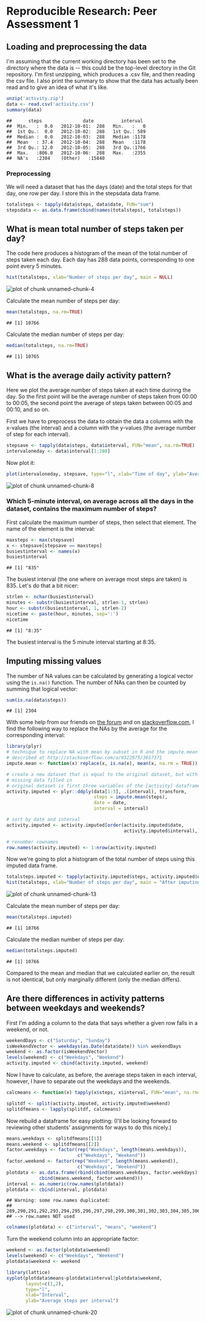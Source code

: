 # Reproducible Research: Peer Assessment 1


## Loading and preprocessing the data



I'm assuming that the current working directory has been set to the directory where the
data is -- this could be the top-level directory in the Git repository. I'm first unzipping,
which produces a .csv file, and then reading the csv file. I also print the summary to show
that the data has actually been read and to give an idea of what it's like.


```r
unzip('activity.zip')
data <- read.csv('activity.csv')
summary(data)
```

```
##      steps               date          interval   
##  Min.   :  0.0   2012-10-01:  288   Min.   :   0  
##  1st Qu.:  0.0   2012-10-02:  288   1st Qu.: 589  
##  Median :  0.0   2012-10-03:  288   Median :1178  
##  Mean   : 37.4   2012-10-04:  288   Mean   :1178  
##  3rd Qu.: 12.0   2012-10-05:  288   3rd Qu.:1766  
##  Max.   :806.0   2012-10-06:  288   Max.   :2355  
##  NA's   :2304    (Other)   :15840
```

### Preprocessing

We will need a dataset that has the days (date) and the total steps for that day, one row per day. I store this in the stepsdata data frame.



```r
totalsteps <- tapply(data$steps, data$date, FUN="sum")
stepsdata <- as.data.frame(cbind(names(totalsteps), totalsteps))
```



## What is mean total number of steps taken per day?

The code here produces a histogram of the mean of the total number of steps taken each day.
Each day has 288 data points, corresponding to one point every 5 minutes.


```r
hist(totalsteps, xlab="Number of steps per day", main = NULL)
```

![plot of chunk unnamed-chunk-4](figure/unnamed-chunk-4.png) 

Calculate the mean number of steps per day:


```r
mean(totalsteps, na.rm=TRUE)
```

```
## [1] 10766
```

Calculate the median number of steps per day:


```r
median(totalsteps, na.rm=TRUE)
```

```
## [1] 10765
```


## What is the average daily activity pattern?

Here we plot the average number of steps taken at each time durinng the day. So the first point will be the average number of steps taken from 00:00 to 00:05, the second point the average of steps taken between 00:05 and 00:10, and so on.

First we have to preprocess the data to obtain the data a columns with the x-values (the interval) and a column with the y-values (the average number of step for each interval).


```r
stepsave <- tapply(data$steps, data$interval, FUN="mean", na.rm=TRUE)
intervaloneday <- data$interval[1:288]
```

Now plot it:


```r
plot(intervaloneday, stepsave, type="l", xlab="Time of day", ylab="Average steps taken in 5 min. interval")
```

![plot of chunk unnamed-chunk-8](figure/unnamed-chunk-8.png) 

### Which 5-minute interval, on average across all the days in the dataset, contains the maximum number of steps?

First calculate the maximum number of steps, then select that element. The name of the element is the interval:



```r
maxsteps <- max(stepsave)
x <- stepsave[stepsave == maxsteps]
busiestinterval <- names(x)
busiestinterval
```

```
## [1] "835"
```

The busiest interval (the one where on average most steps are taken) is 835. Let's do that a bit nicer:


```r
strlen <- nchar(busiestinterval)
minutes <- substr(busiestinterval, strlen-1, strlen)
hour <- substr(busiestinterval, 1, strlen-2)
nicetime <- paste(hour, minutes, sep=':')
nicetime
```

```
## [1] "8:35"
```

The busiest interval is the 5 minute interval starting at 8:35.


## Imputing missing values

The number of NA values can be calculated by generating a logical vector using the `is.na()` function. The number of NAs can then be counted by summing that logical vector:


```r
sum(is.na(data$steps))
```

```
## [1] 2304
```

With some help from our friends on [the forum](https://class.coursera.org/repdata-004/forum/thread?thread_id=82) and on [stackoverflow.com](http://stackoverflow.com/questions/9322773/how-to-replace-na-with-mean-by-subset-in-r-impute-with-plyr/9322975#9322975), I find the following way to replace the NAs by the average for the corresponding interval:


```r
library(plyr)
# technique to replace NA with mean by subset in R and the impute.mean function 
# described at http://stackoverflow.com/a/9322975/3657371
impute.mean <- function(x) replace(x, is.na(x), mean(x, na.rm = TRUE))

# create a new dataset that is equal to the original dataset, but with the 
# missing data filled in
# original dataset is first three variables of the [activity] dataframe
activity.imputed <- plyr::ddply(data[1:3], .(interval), transform,
                                steps = impute.mean(steps),
                                date = date,
                                interval = interval)

# sort by date and interval
activity.imputed <- activity.imputed[order(activity.imputed$date,
                                           activity.imputed$interval),]

# renumber rownames
row.names(activity.imputed) <- 1:nrow(activity.imputed)
```

Now we're going to plot a histogram of the total number of steps using this imputed data frame.


```r
totalsteps.imputed <- tapply(activity.imputed$steps, activity.imputed$date, FUN="sum")
hist(totalsteps, xlab="Number of steps per day", main = "After imputing missing values")
```

![plot of chunk unnamed-chunk-13](figure/unnamed-chunk-13.png) 

Calculate the mean number of steps per day:


```r
mean(totalsteps.imputed)
```

```
## [1] 10766
```

Calculate the median number of steps per day:


```r
median(totalsteps.imputed)
```

```
## [1] 10766
```

Compared to the mean and median that we calculated earlier on, the result is not identical, but only marginally different (only the median differs).

## Are there differences in activity patterns between weekdays and weekends?

First I'm adding a column to the data that says whether a given row falls in a weekend, or not.


```r
weekendDays <- c("Saturday", "Sunday")
isWeekendVector <- weekdays(as.Date(data$date)) %in% weekendDays
weekend <- as.factor(isWeekendVector)
levels(weekend) <- c("Weekdays", "Weekend")
activity.imputed <- cbind(activity.imputed, weekend)
```

Now I have to calculate, as before, the average steps taken in each interval, however, I have to separate out the weekdays and the weekends.


```r
calcmeans <- function(x) tapply(x$steps, x$interval, FUN="mean", na.rm=TRUE)

splitdf <- split(activity.imputed, activity.imputed$weekend)
splitdfmeans <- lapply(splitdf, calcmeans)
```

Now rebuild a dataframe for easy plotting: (I'll be looking forward to reviewing other students' assignments for ways to do this nicely.)


```r
means.weekdays <- splitdfmeans[[1]]
means.weekend <- splitdfmeans[[2]]
factor.weekdays <- factor(rep("Weekdays", length(means.weekdays)),
                          c("Weekdays", "Weekend"))
factor.weekend <- factor(rep("Weekend", length(means.weekend)),
                          c("Weekdays", "Weekend"))
plotdata <- as.data.frame(rbind(cbind(means.weekdays, factor.weekdays),
            cbind(means.weekend, factor.weekend)))
interval <- as.numeric(row.names(plotdata))
plotdata <- cbind(interval, plotdata)
```

```
## Warning: some row.names duplicated:
## 289,290,291,292,293,294,295,296,297,298,299,300,301,302,303,304,305,306,307,308,309,310,311,312,313,314,315,316,317,318,319,320,321,322,323,324,325,326,327,328,329,330,331,332,333,334,335,336,337,338,339,340,341,342,343,344,345,346,347,348,349,350,351,352,353,354,355,356,357,358,359,360,361,362,363,364,365,366,367,368,369,370,371,372,373,374,375,376,377,378,379,380,381,382,383,384,385,386,387,388,389,390,391,392,393,394,395,396,397,398,399,400,401,402,403,404,405,406,407,408,409,410,411,412,413,414,415,416,417,418,419,420,421,422,423,424,425,426,427,428,429,430,431,432,433,434,435,436,437,438,439,440,441,442,443,444,445,446,447,448,449,450,451,452,453,454,455,456,457,458,459,460,461,462,463,464,465,466,467,468,469,470,471,472,473,474,475,476,477,478,479,480,481,482,483,484,485,486,487,488,489,490,491,492,493,494,495,496,497,498,499,500,501,502,503,504,505,506,507,508,509,510,511,512,513,514,515,516,517,518,519,520,521,522,523,524,525,526,527,528,529,530,531,532,533,534,535,536,537,538,539,540,541,542,543,544,545,546,547,548,549,550,551,552,553,554,555,556,557,558,559,560,561,562,563,564,565,566,567,568,569,570,571,572,573,574,575,576
## --> row.names NOT used
```

```r
colnames(plotdata) <- c("interval", "means", "weekend")
```

Turn the weekend column into an appropriate factor:


```r
weekend <- as.factor(plotdata$weekend)
levels(weekend) <- c("Weekdays", "Weekend")
plotdata$weekend <- weekend
```



```r
library(lattice)
xyplot(plotdata$means~plotdata$interval|plotdata$weekend, 
       layout=c(1,2), 
       type="l",
       xlab="Interval",
       ylab="Average steps per interval")
```

![plot of chunk unnamed-chunk-20](figure/unnamed-chunk-20.png) 

